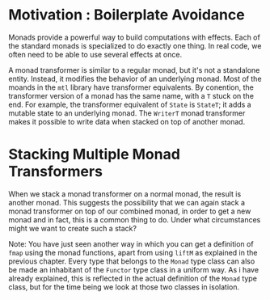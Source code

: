 
# Motivation : Boilerplate Avoidance

Monads provide a powerful way to build computations with effects. Each of the
standard monads is specialized to do exactly one thing. In real code, we often
need to be able to use several effects at once.

A monad transformer is similar to a regular monad, but it's not a standalone
entity. Instead, it modifies the behavior of an underlying monad. Most of the
moands in the `mtl` library have transformer equivalents. By conention, the
transformer version of a monad has the same name, with a `T` stuck on the end.
For example, the transformer equivalent of `State` is `StateT`; it adds a
mutable state to an underlying monad. The `WriterT` monad transformer makes it
possible to write data when stacked on top of another monad.

# Stacking Multiple Monad Transformers

When we stack a monad transformer on a normal monad, the result is another
monad. This suggests the possibility that we can again stack a monad
transformer on top of our combined monad, in order to get a new monad and in
fact, this is a common thing to do. Under what circumstances might we want to
create such a stack?

Note: You have just seen another way in which you can get a definition of
`fmap` using the monad functions, apart from using `liftM` as explained in the
previous chapter. Every type that belongs to the `Monad` type class can also be
made an inhabitant of the `Functor` type class in a uniform way. As i have
already explained, this is reflected in the actual definition of the `Monad`
type class, but for the time being we look at those two classes in isolation.


